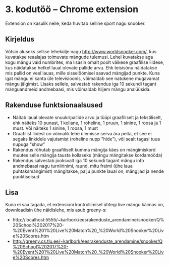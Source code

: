 # 3. kodutöö – Chrome extension

Extension on kasulik neile, keda huvitab selline sport nagu snooker.

## Kirjeldus

Võtsin aluseks sellise lehekülje nagu http://www.worldsnooker.com/, kus kuvatakse reaalajas toimuvate mängude tulemusi. Lehel kuvatakse aga kogu mängu vaid numbrites, ma lisasin omalt poolt väikese graafilise liidese, kus näidatakse hetkel laual olevate pallide arvu. Ehk teisisõnu näidatakse mis pallid on veel lauas, mille sisselöömisel saavad mängijad punkte.
Kuna igat mängu ei kanta üle televisioonis, võimaldab see natukene mugavamat mängu jälgimist.
Lisaks sellele, salvestab rakendus iga 10 sekundi tagant mänguandmeid andmebaasi, mis võimaldab hiljem mängu analüüsida.

## Rakenduse funktsionaalsused

* Näitab laual olevate snuukripallide arvu ja tüüpi graafiliselt ja tekstiliselt, ehk näiteks 10 punast, 1 kollane, 1 roheline, 1 pruun, 1 sinine, 1 roosa ja 1 must. Või näiteks 1 sinine, 1 roosa, 1 must
* Graafilist liidest on võimalik lehe ülemisse serva ära peita, et see ei segaks linkidele vajutamist (roheline nupp "hide"), või sealt tagasi tuua nupuga "show"
* Rakendus rõhutab graafiliselt kumma mängija käes on mängimiskord muutes selle mängija tausta kollaseks (mängu mängitakse kordamööda)
* Rakendus salvestab jooksvalt iga 10 sekundi tagant mängu info andmebaasi nagu turniirinimi, raund, mitu freimi (ühe laua puhtaksmängimist) mängitakse, palju punkte laual on, mängijad ja nende punktiseisud

## Lisa

Kuna ei saa tagada, et extensioni kontrollimisel ühtegi live mängu käimas on, downloadisin ühe näidislehe, mis asub greeny-s:
* http://localhost:5555/~karlbork/eesrakenduste_arendamine/snooker/Q%20School%202017%20-%20Event%201%20Live%20Match%20_%20World%20Snooker%20Live%20Scores.htm
* http://greeny.cs.tlu.ee/~karlbork/eesrakenduste_arendamine/snooker/Q%20School%202017%20-%20Event%201%20Live%20Match%20_%20World%20Snooker%20Live%20Scores.htm
